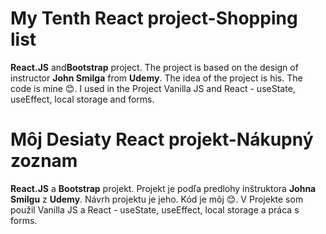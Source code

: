   <h1>My Tenth React project-Shopping list</h1>
 <p><strong>React.JS</strong> and<strong>Bootstrap</strong> project. The project is based on the design of instructor <strong>John Smilga</strong> from <strong>Udemy</strong>.
           The idea of the project is his. The code is mine 😊. I used in the Project Vanilla JS and React - useState, useEffect, local storage and forms. 
        </p>
 
 
 
 <h1>Môj Desiaty React projekt-Nákupný zoznam</h1>
  <p><strong>React.JS</strong> a <strong>Bootstrap</strong> projekt. Projekt je podľa predlohy inštruktora <strong>Johna Smilgu</strong> z <strong>Udemy</strong>.
          Návrh projektu je jeho. Kód je môj 😊. V Projekte som použil Vanilla
          JS a React - useState, useEffect, local storage a práca s forms.
        </p>
